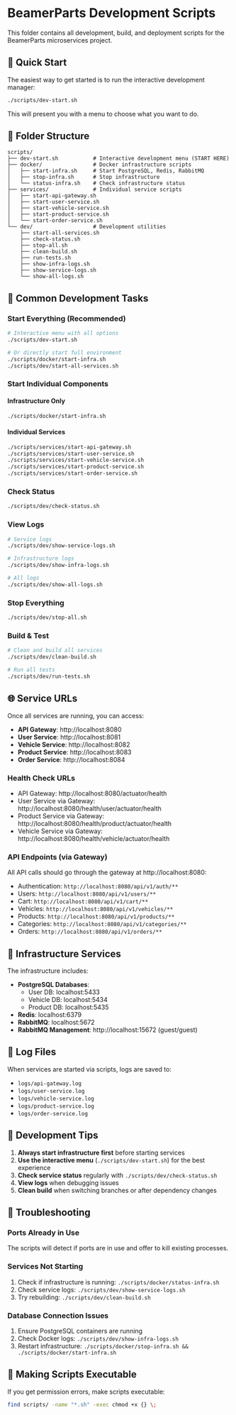 # BeamerParts Development Scripts

This folder contains all development, build, and deployment scripts for the BeamerParts microservices project.

## 🚀 Quick Start

The easiest way to get started is to run the interactive development manager:

```bash
./scripts/dev-start.sh
```

This will present you with a menu to choose what you want to do.

## 📁 Folder Structure

```
scripts/
├── dev-start.sh           # Interactive development menu (START HERE)
├── docker/                # Docker infrastructure scripts
│   ├── start-infra.sh     # Start PostgreSQL, Redis, RabbitMQ
│   ├── stop-infra.sh      # Stop infrastructure
│   └── status-infra.sh    # Check infrastructure status
├── services/              # Individual service scripts
│   ├── start-api-gateway.sh
│   ├── start-user-service.sh
│   ├── start-vehicle-service.sh
│   ├── start-product-service.sh
│   └── start-order-service.sh
└── dev/                   # Development utilities
    ├── start-all-services.sh
    ├── check-status.sh
    ├── stop-all.sh
    ├── clean-build.sh
    ├── run-tests.sh
    ├── show-infra-logs.sh
    ├── show-service-logs.sh
    └── show-all-logs.sh
```

## 🎯 Common Development Tasks

### Start Everything (Recommended)
```bash
# Interactive menu with all options
./scripts/dev-start.sh

# Or directly start full environment
./scripts/docker/start-infra.sh
./scripts/dev/start-all-services.sh
```

### Start Individual Components

#### Infrastructure Only
```bash
./scripts/docker/start-infra.sh
```

#### Individual Services
```bash
./scripts/services/start-api-gateway.sh
./scripts/services/start-user-service.sh
./scripts/services/start-vehicle-service.sh
./scripts/services/start-product-service.sh
./scripts/services/start-order-service.sh
```

### Check Status
```bash
./scripts/dev/check-status.sh
```

### View Logs
```bash
# Service logs
./scripts/dev/show-service-logs.sh

# Infrastructure logs
./scripts/dev/show-infra-logs.sh

# All logs
./scripts/dev/show-all-logs.sh
```

### Stop Everything
```bash
./scripts/dev/stop-all.sh
```

### Build & Test
```bash
# Clean and build all services
./scripts/dev/clean-build.sh

# Run all tests
./scripts/dev/run-tests.sh
```

## 🌐 Service URLs

Once all services are running, you can access:

- **API Gateway**: http://localhost:8080
- **User Service**: http://localhost:8081
- **Vehicle Service**: http://localhost:8082
- **Product Service**: http://localhost:8083
- **Order Service**: http://localhost:8084

### Health Check URLs

- API Gateway: http://localhost:8080/actuator/health
- User Service via Gateway: http://localhost:8080/health/user/actuator/health
- Product Service via Gateway: http://localhost:8080/health/product/actuator/health
- Vehicle Service via Gateway: http://localhost:8080/health/vehicle/actuator/health

### API Endpoints (via Gateway)

All API calls should go through the gateway at http://localhost:8080:

- Authentication: `http://localhost:8080/api/v1/auth/**`
- Users: `http://localhost:8080/api/v1/users/**`
- Cart: `http://localhost:8080/api/v1/cart/**`
- Vehicles: `http://localhost:8080/api/v1/vehicles/**`
- Products: `http://localhost:8080/api/v1/products/**`
- Categories: `http://localhost:8080/api/v1/categories/**`
- Orders: `http://localhost:8080/api/v1/orders/**`

## 🐳 Infrastructure Services

The infrastructure includes:

- **PostgreSQL Databases**:
  - User DB: localhost:5433
  - Vehicle DB: localhost:5434
  - Product DB: localhost:5435
- **Redis**: localhost:6379
- **RabbitMQ**: localhost:5672
- **RabbitMQ Management**: http://localhost:15672 (guest/guest)

## 📝 Log Files

When services are started via scripts, logs are saved to:
- `logs/api-gateway.log`
- `logs/user-service.log`
- `logs/vehicle-service.log`
- `logs/product-service.log`
- `logs/order-service.log`

## 🔧 Development Tips

1. **Always start infrastructure first** before starting services
2. **Use the interactive menu** (`./scripts/dev-start.sh`) for the best experience
3. **Check service status** regularly with `./scripts/dev/check-status.sh`
4. **View logs** when debugging issues
5. **Clean build** when switching branches or after dependency changes

## 🚨 Troubleshooting

### Ports Already in Use
The scripts will detect if ports are in use and offer to kill existing processes.

### Services Not Starting
1. Check if infrastructure is running: `./scripts/docker/status-infra.sh`
2. Check service logs: `./scripts/dev/show-service-logs.sh`
3. Try rebuilding: `./scripts/dev/clean-build.sh`

### Database Connection Issues
1. Ensure PostgreSQL containers are running
2. Check Docker logs: `./scripts/dev/show-infra-logs.sh`
3. Restart infrastructure: `./scripts/docker/stop-infra.sh && ./scripts/docker/start-infra.sh`

## 🔄 Making Scripts Executable

If you get permission errors, make scripts executable:

```bash
find scripts/ -name "*.sh" -exec chmod +x {} \;
```
